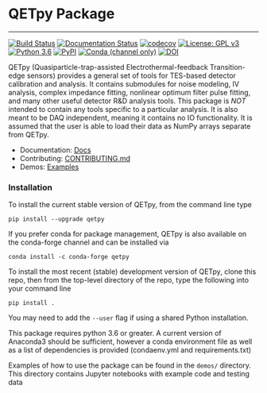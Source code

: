 # QETpy Package
-------

[![Build Status](https://travis-ci.com/ucbpylegroup/QETpy.svg?branch=master)](https://travis-ci.com/ucbpylegroup/QETpy)
[![Documentation Status](https://readthedocs.org/projects/qetpy/badge/?version=latest)](https://qetpy.readthedocs.io/en/latest/?badge=latest)
[![codecov](https://codecov.io/gh/ucbpylegroup/QETpy/branch/master/graph/badge.svg)](https://codecov.io/gh/ucbpylegroup/QETpy)
[![License: GPL v3](https://img.shields.io/badge/License-GPL%20v3-blue.svg)](https://www.gnu.org/licenses/gpl-3.0)
[![Python 3.6](https://img.shields.io/badge/python-3.6+-blue.svg)](https://www.python.org/downloads/release/python-360/)
[![PyPI](https://img.shields.io/pypi/v/qetpy)](https://pypi.org/project/QETpy/)
[![Conda (channel only)](https://img.shields.io/conda/vn/conda-forge/qetpy)](https://anaconda.org/conda-forge/qetpy)
[![DOI](https://zenodo.org/badge/DOI/10.5281/zenodo.5104856.svg)](http://doi.org/10.5281/zenodo.5104856)

QETpy (Quasiparticle-trap-assisted Electrothermal-feedback Transition-edge sensors) provides a general set of tools for TES-based detector calibration and analysis. It contains submodules for noise modeling, IV analysis, complex impedance fitting, nonlinear optimum filter pulse fitting, and many other useful detector R&D analysis tools. This package is _NOT_ intended to contain any tools specific to a particular analysis. It is also meant to be DAQ independent, meaning it contains no IO functionality. It is assumed that the user is able to load their data as NumPy arrays separate from QETpy. 

* Documentation: [Docs](https://qetpy.readthedocs.io/en/latest/)
* Contributing: [CONTRIBUTING.md](CONTRIBUTING.md)
* Demos: [Examples](https://qetpy.readthedocs.io/en/latest/examples.html)

### Installation

To install the current stable version of QETpy, from the command line type

`pip install --upgrade qetpy`

If you prefer conda for package management, QETpy is also available on the conda-forge channel and can be installed via

`conda install -c conda-forge qetpy`

To install the most recent (stable) development version of QETpy, clone this repo, then from the top-level directory of the repo, type the following into your command line

`pip install .`

You may need to add the `--user` flag if using a shared Python installation.

This package requires python 3.6 or greater. A current version of Anaconda3 should be sufficient, however a conda environment file as well as a list of dependencies is provided (condaenv.yml and requirements.txt)
    
Examples of how to use the package can be found in the `demos/` directory. This directory contains Jupyter notebooks with example code and testing data
